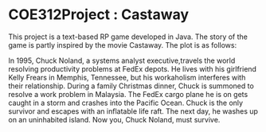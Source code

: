 # COE312Project : Castaway

This project is a text-based RP game developed in Java. The story of the game is partly inspired by the movie Castaway. The plot is as follows:

In 1995, Chuck Noland, a systems analyst executive,travels the world resolving productivity problems at FedEx depots. 
            He lives with his girlfriend Kelly Frears in Memphis, Tennessee,
            but his workaholism interferes with their relationship. 
            During a family Christmas dinner,
            Chuck is summoned to resolve a work problem in Malaysia. 
            The FedEx cargo plane he is on gets caught in a storm and
            crashes into the Pacific Ocean. Chuck is the only survivor and
            escapes with an inflatable life raft. The next day,
            he washes up on an uninhabited island. Now you, Chuck Noland, must survive.
